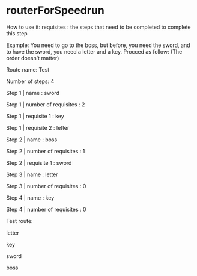 # routerForSpeedrun
How to use it:
requisites : the steps that need to be completed to complete this step

Example:
You need to go to the boss, but before, you need the sword, and to have the sword, you need a letter and a key. Procced as follow:
(The order doesn't matter)

Route name: Test

Number of steps: 4

Step 1 | name : sword

Step 1 | number of requisites : 2

Step 1 | requisite 1 : key

Step 1 | requisite 2 : letter



Step 2 | name : boss

Step 2 | number of requisites : 1

Step 2 | requisite 1 : sword



Step 3 | name : letter

Step 3 | number of requisites : 0



Step 4 | name : key

Step 4 | number of requisites : 0



Test route:

letter

key

sword

boss
